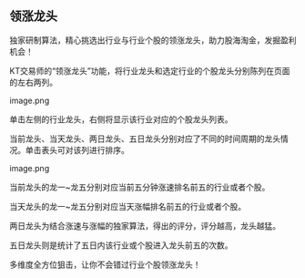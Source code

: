 ## 领涨龙头

独家研制算法，精心挑选出行业与行业个股的领涨龙头，助力股海淘金，发掘盈利机会！

KT交易师的“领涨龙头”功能，将行业龙头和选定行业的个股龙头分别陈列在页面的左右两列。

 image.png



单击左侧的行业龙头，右侧将显示该行业对应的个股龙头列表。

当前龙头、当天龙头、两日龙头、五日龙头分别对应了不同的时间周期的龙头情况。单击表头可对该列进行排序。



image.png



当前龙头的龙一~龙五分别对应当前五分钟涨速排名前五的行业或者个股。

当天龙头的龙一~龙五分别对应当天涨幅排名前五的行业或者个股。

两日龙头为结合涨速与涨幅的独家算法，得出的评分，评分越高，龙头越猛。

五日龙头则是统计了五日内该行业或个股进入龙头前五的次数。

   

多维度全方位狙击，让你不会错过行业个股领涨龙头！